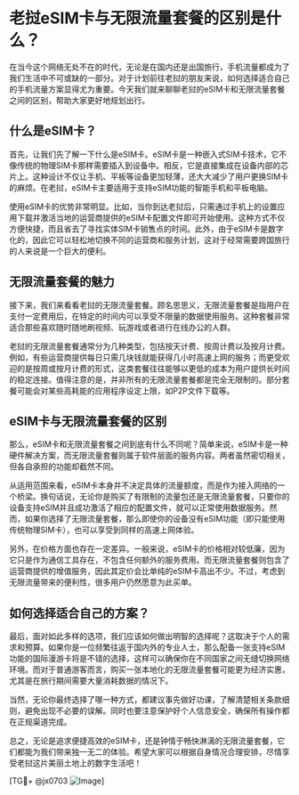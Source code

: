 # 老挝eSIM卡与无限流量套餐的区别是什么？

在当今这个网络无处不在的时代，无论是在国内还是出国旅行，手机流量都成为了我们生活中不可或缺的一部分。对于计划前往老挝的朋友来说，如何选择适合自己的手机流量方案显得尤为重要。今天我们就来聊聊老挝的eSIM卡和无限流量套餐之间的区别，帮助大家更好地规划出行。

## 什么是eSIM卡？

首先，让我们先了解一下什么是eSIM卡。eSIM卡是一种嵌入式SIM卡技术，它不像传统的物理SIM卡那样需要插入到设备中。相反，它是直接集成在设备内部的芯片上。这种设计不仅让手机、平板等设备更加轻薄，还大大减少了用户更换SIM卡的麻烦。在老挝，eSIM卡主要适用于支持eSIM功能的智能手机和平板电脑。

使用eSIM卡的优势非常明显。比如，当你到达老挝后，只需通过手机上的设置应用下载并激活当地的运营商提供的eSIM卡配置文件即可开始使用。这种方式不仅方便快捷，而且省去了寻找实体SIM卡销售点的时间。此外，由于eSIM卡是数字化的，因此它可以轻松地切换不同的运营商和服务计划，这对于经常需要跨国旅行的人来说是一个巨大的便利。

## 无限流量套餐的魅力

接下来，我们来看看老挝的无限流量套餐。顾名思思义，无限流量套餐是指用户在支付一定费用后，在特定的时间内可以享受不限量的数据使用服务。这种套餐非常适合那些喜欢随时随地刷视频、玩游戏或者进行在线办公的人群。

老挝的无限流量套餐通常分为几种类型，包括按天计费、按周计费以及按月计费。例如，有些运营商提供每日只需几块钱就能获得几小时高速上网的服务；而更受欢迎的是按周或按月计费的形式，这类套餐往往能够以更低的成本为用户提供长时间的稳定连接。值得注意的是，并非所有的无限流量套餐都是完全无限制的。部分套餐可能会对某些高耗能的应用程序设定上限，如P2P文件下载等。

## eSIM卡与无限流量套餐的区别

那么，eSIM卡和无限流量套餐之间到底有什么不同呢？简单来说，eSIM卡是一种硬件解决方案，而无限流量套餐则属于软件层面的服务内容。两者虽然密切相关，但各自承担的功能却截然不同。

从适用范围来看，eSIM卡本身并不决定具体的流量额度，而是作为接入网络的一个桥梁。换句话说，无论你是购买了有限制的流量包还是无限流量套餐，只要你的设备支持eSIM并且成功激活了相应的配置文件，就可以正常使用数据服务。然而，如果你选择了无限流量套餐，那么即使你的设备没有eSIM功能（即只能使用传统物理SIM卡），也可以享受到同样的高速上网体验。

另外，在价格方面也存在一定差异。一般来说，eSIM卡的价格相对较低廉，因为它只是作为通信工具存在，不包含任何额外的服务费用。而无限流量套餐则包含了运营商提供的增值服务，因此其定价会比单纯的eSIM卡高出不少。不过，考虑到无限流量带来的便利性，很多用户仍然愿意为此买单。

## 如何选择适合自己的方案？

最后，面对如此多样的选项，我们应该如何做出明智的选择呢？这取决于个人的需求和预算。如果你是一位频繁往返于国内外的专业人士，那么配备一张支持eSIM功能的国际漫游卡将是不错的选择，这样可以确保你在不同国家之间无缝切换网络环境。而对于普通游客而言，购买一张本地化的无限流量套餐可能更为经济实惠，尤其是在旅行期间需要大量消耗数据的情况下。

当然，无论你最终选择了哪一种方式，都建议事先做好功课，了解清楚相关条款细则，避免出现不必要的误解。同时也要注意保护好个人信息安全，确保所有操作都在正规渠道完成。

总之，无论是追求便捷高效的eSIM卡，还是钟情于畅快淋漓的无限流量套餐，它们都能为我们带来独一无二的体验。希望大家可以根据自身情况合理安排，尽情享受老挝这片美丽土地上的数字生活吧！

[TG💪+ @jx0703 ![Image](https://github.com/user-attachments/assets/dbca1d08-cadb-493c-b0ec-ad6f7a83f270)]